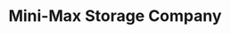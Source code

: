 ---
title: "Mini-Max Storage Company"
url: /washington/mini-max-storage-company/
shop: storage rental
---